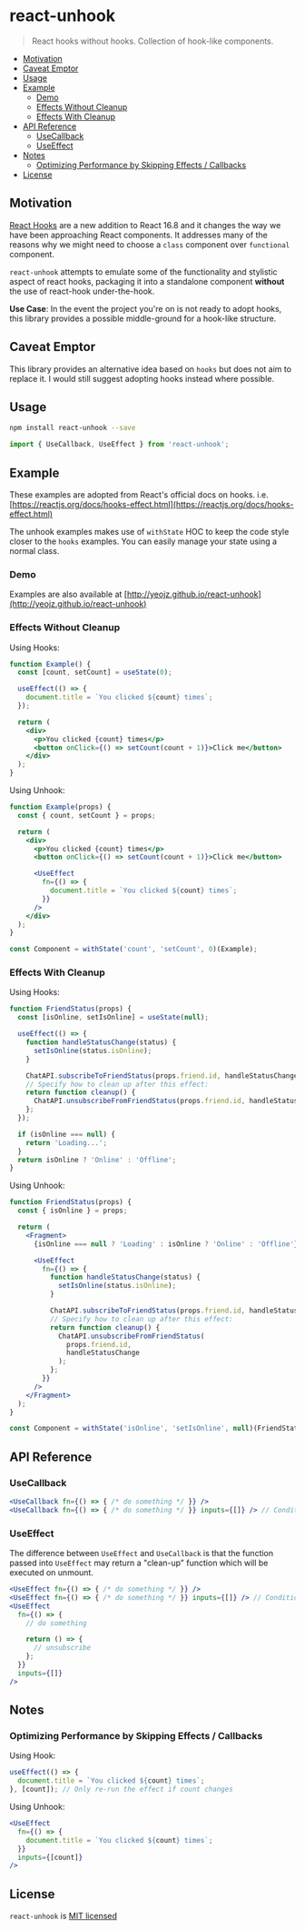 # react-unhook

> React hooks without hooks. Collection of hook-like components.

<!-- TOC depthFrom:2 -->

- [Motivation](#motivation)
- [Caveat Emptor](#caveat-emptor)
- [Usage](#usage)
- [Example](#example)
  - [Demo](#demo)
  - [Effects Without Cleanup](#effects-without-cleanup)
  - [Effects With Cleanup](#effects-with-cleanup)
- [API Reference](#api-reference)
  - [UseCallback](#usecallback)
  - [UseEffect](#useeffect)
- [Notes](#notes)
  - [Optimizing Performance by Skipping Effects / Callbacks](#optimizing-performance-by-skipping-effects--callbacks)
- [License](#license)

<!-- /TOC -->

## Motivation

[React Hooks](https://reactjs.org/docs/hooks-intro.html) are a new addition to React 16.8 and it
changes the way we have been approaching React components. It addresses many of the reasons why we might
need to choose a `class` component over `functional` component.

`react-unhook` attempts to emulate some of the functionality and stylistic aspect of react hooks,
packaging it into a standalone component **without** the use of react-hook under-the-hook.

**Use Case**: In the event the project you're on is not ready to adopt hooks, this library provides
a possible middle-ground for a hook-like structure.

## Caveat Emptor

This library provides an alternative idea based on `hooks` but does not aim to replace it.
I would still suggest adopting hooks instead where possible.

## Usage

```bash
npm install react-unhook --save
```

```js
import { UseCallback, UseEffect } from 'react-unhook';
```

## Example

These examples are adopted from React's official docs on hooks.
i.e. [https://reactjs.org/docs/hooks-effect.html](https://reactjs.org/docs/hooks-effect.html)

The unhook examples makes use of `withState` HOC to keep
the code style closer to the `hooks` examples. You can easily manage your state
using a normal class.

### Demo

Examples are also available at [http://yeojz.github.io/react-unhook](http://yeojz.github.io/react-unhook)

### Effects Without Cleanup

Using Hooks:

```jsx
function Example() {
  const [count, setCount] = useState(0);

  useEffect(() => {
    document.title = `You clicked ${count} times`;
  });

  return (
    <div>
      <p>You clicked {count} times</p>
      <button onClick={() => setCount(count + 1)}>Click me</button>
    </div>
  );
}
```

Using Unhook:

```jsx
function Example(props) {
  const { count, setCount } = props;

  return (
    <div>
      <p>You clicked {count} times</p>
      <button onClick={() => setCount(count + 1)}>Click me</button>

      <UseEffect
        fn={() => {
          document.title = `You clicked ${count} times`;
        }}
      />
    </div>
  );
}

const Component = withState('count', 'setCount', 0)(Example);
```

### Effects With Cleanup

Using Hooks:

```jsx
function FriendStatus(props) {
  const [isOnline, setIsOnline] = useState(null);

  useEffect(() => {
    function handleStatusChange(status) {
      setIsOnline(status.isOnline);
    }

    ChatAPI.subscribeToFriendStatus(props.friend.id, handleStatusChange);
    // Specify how to clean up after this effect:
    return function cleanup() {
      ChatAPI.unsubscribeFromFriendStatus(props.friend.id, handleStatusChange);
    };
  });

  if (isOnline === null) {
    return 'Loading...';
  }
  return isOnline ? 'Online' : 'Offline';
}
```

Using Unhook:

```jsx
function FriendStatus(props) {
  const { isOnline } = props;

  return (
    <Fragment>
      {isOnline === null ? 'Loading' : isOnline ? 'Online' : 'Offline'}

      <UseEffect
        fn={() => {
          function handleStatusChange(status) {
            setIsOnline(status.isOnline);
          }

          ChatAPI.subscribeToFriendStatus(props.friend.id, handleStatusChange);
          // Specify how to clean up after this effect:
          return function cleanup() {
            ChatAPI.unsubscribeFromFriendStatus(
              props.friend.id,
              handleStatusChange
            );
          };
        }}
      />
    </Fragment>
  );
}

const Component = withState('isOnline', 'setIsOnline', null)(FriendStatus);
```

## API Reference

### UseCallback

```jsx
<UseCallback fn={() => { /* do something */ }} />
<UseCallback fn={() => { /* do something */ }} inputs={[]} /> // Conditionally firing an callback
```

### UseEffect

The difference between `UseEffect` and `UseCallback` is that the function
passed into `UseEffect` may return a "clean-up" function which will be executed on unmount.

```jsx
<UseEffect fn={() => { /* do something */ }} />
<UseEffect fn={() => { /* do something */ }} inputs={[]} /> // Conditionally firing an effect
<UseEffect
  fn={() => {
    // do something

    return () => {
      // unsubscribe
    };
  }}
  inputs={[]}
/>
```

## Notes

### Optimizing Performance by Skipping Effects / Callbacks

Using Hook:

```jsx
useEffect(() => {
  document.title = `You clicked ${count} times`;
}, [count]); // Only re-run the effect if count changes
```

Using Unhook:

```jsx
<UseEffect
  fn={() => {
    document.title = `You clicked ${count} times`;
  }}
  inputs={[count]}
/>
```

## License

`react-unhook` is [MIT licensed](./LICENSE)
